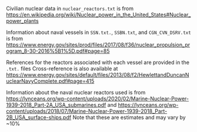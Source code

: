 Civilian nuclear data in `nuclear_reactors.txt` is from https://en.wikipedia.org/wiki/Nuclear_power_in_the_United_States#Nuclear_power_plants

Information about naval vessels in `SSN.txt.`, `SSBN.txt`, and `CGN_CVN_DSRV.txt` is from https://www.energy.gov/sites/prod/files/2017/08/f36/nuclear_propulsion_program_8-30-2016%5B1%5D.pdf#page=85

References for the reactors associated with each vessel are provided in the `.txt.` files
Cross-reference is also available at https://www.energy.gov/sites/default/files/2013/08/f2/HewlettandDuncanNuclearNavyComplete.pdf#page=415

Information about the naval nuclear reactors used is from https://lynceans.org/wp-content/uploads/2020/02/Marine-Nuclear-Power-1939-2018_Part-2A_USA_submarines.pdf and https://lynceans.org/wp-content/uploads/2018/07/Marine-Nuclear-Power-1939-2018_Part-2B_USA_surface-ships.pdf
Note that these are estimates and may vary by ~10%


